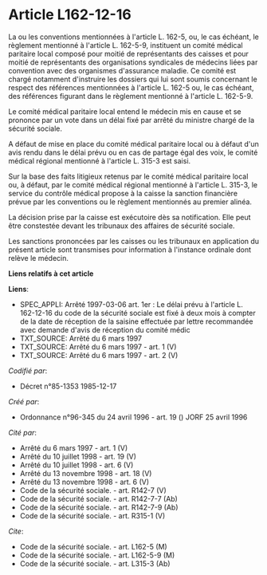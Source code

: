 # Article L162-12-16

La ou les conventions mentionnées à l'article L. 162-5, ou, le cas échéant, le règlement mentionné à l'article L. 162-5-9,
instituent un comité médical paritaire local composé pour moitié de représentants des caisses et pour moitié de représentants
des organisations syndicales de médecins liées par convention avec des organismes d'assurance maladie. Ce comité est chargé
notamment d'instruire les dossiers qui lui sont soumis concernant le respect des références mentionnées à l'article L. 162-5
ou, le cas échéant, des références figurant dans le règlement mentionné à l'article L. 162-5-9.

Le comité médical paritaire local entend le médecin mis en cause et se prononce par un vote dans un délai fixé par arrêté du
ministre chargé de la sécurité sociale.

A défaut de mise en place du comité médical paritaire local ou à défaut d'un avis rendu dans le délai prévu ou en cas de
partage égal des voix, le comité médical régional mentionné à l'article L. 315-3 est saisi.

Sur la base des faits litigieux retenus par le comité médical paritaire local ou, à défaut, par le comité médical régional
mentionné à l'article L. 315-3, le service du contrôle médical propose à la caisse la sanction financière prévue par les
conventions ou le règlement mentionnés au premier alinéa.

La décision prise par la caisse est exécutoire dès sa notification. Elle peut être constestée devant les tribunaux des
affaires de sécurité sociale.

Les sanctions prononcées par les caisses ou les tribunaux en application du présent article sont transmises pour information
à l'instance ordinale dont relève le médecin.

**Liens relatifs à cet article**

**Liens**:

  - SPEC_APPLI: Arrêté 1997-03-06 art. 1er : Le délai prévu à l'article L. 162-12-16 du code de la sécurité sociale est fixé à deux mois à compter de la date de réception de la saisine effectuée par lettre recommandée avec demande d'avis de réception du comité médic
  - TXT_SOURCE: Arrêté du 6 mars 1997
  - TXT_SOURCE: Arrêté du 6 mars 1997 - art. 1 (V)
  - TXT_SOURCE: Arrêté du 6 mars 1997 - art. 2 (V)

_Codifié par_:

  - Décret n°85-1353 1985-12-17

_Créé par_:

  - Ordonnance n°96-345 du 24 avril 1996 - art. 19 () JORF 25 avril 1996

_Cité par_:

  - Arrêté du 6 mars 1997 - art. 1 (V)
  - Arrêté du 10 juillet 1998 - art. 19 (V)
  - Arrêté du 10 juillet 1998 - art. 6 (V)
  - Arrêté du 13 novembre 1998 - art. 18 (V)
  - Arrêté du 13 novembre 1998 - art. 6 (V)
  - Code de la sécurité sociale. - art. R142-7 (V)
  - Code de la sécurité sociale. - art. R142-7-7 (Ab)
  - Code de la sécurité sociale. - art. R142-7-9 (Ab)
  - Code de la sécurité sociale. - art. R315-1 (V)

_Cite_:

  - Code de la sécurité sociale. - art. L162-5 (M)
  - Code de la sécurité sociale. - art. L162-5-9 (M)
  - Code de la sécurité sociale. - art. L315-3 (Ab)
